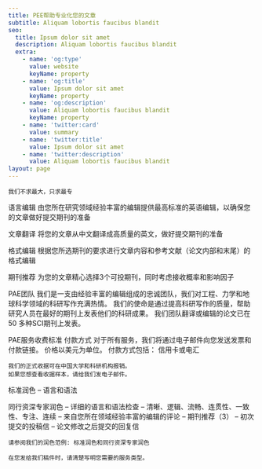 ```yaml
---
title: PEE帮助专业化您的文章
subtitle: Aliquam lobortis faucibus blandit
seo:
  title: Ipsum dolor sit amet
  description: Aliquam lobortis faucibus blandit
  extra:
    - name: 'og:type'
      value: website
      keyName: property
    - name: 'og:title'
      value: Ipsum dolor sit amet
      keyName: property
    - name: 'og:description'
      value: Aliquam lobortis faucibus blandit
      keyName: property
    - name: 'twitter:card'
      value: summary
    - name: 'twitter:title'
      value: Ipsum dolor sit amet
    - name: 'twitter:description'
      value: Aliquam lobortis faucibus blandit
layout: page
---
```

    我们不求最大，只求最专

语言编辑
由您所在研究领域经验丰富的编辑提供最高标准的英语编辑，以确保您的文章做好提交期刊的准备

文章翻译
将您的文章从中文翻译成高质量的英文，做好提交期刊的准备

格式编辑
根据您所选期刊的要求进行文章内容和参考文献（论文内部和末尾）的格式编辑

期刊推荐
为您的文章精心选择3个可投期刊，同时考虑接收概率和影响因子

PAE团队
我们是一支由经验丰富的编辑组成的忠诚团队，我们对工程、力学和地球科学领域的科研写作充满热情。 我们的使命是通过提高科研写作的质量，帮助研究人员在最好的期刊上发表他们的科研成果。 我们团队翻译或编辑的论文已在 50 多种SCI期刊上发表。

PAE服务收费标准
付款方式
对于所有服务，我们将通过电子邮件向您发送发票和付款链接。 价格以美元为单位。
付款方式包括： 信用卡或电汇

    我们的正式收据可在中国大学和科研机构报销。
    如果您想查看收据样本，请给我们发电子邮件。

标准润色
– 语言和语法

同行资深专家润色
– 详细的语言和语法检查
– 清晰、逻辑、流畅、连贯性、一致性、专注、连续
– 来自您所在领域经验丰富的编辑的评论
– 期刊推荐（3）
– 初次提交的投稿信
– 论文修改之后提交的回复信

    请参阅我们的润色范例: 标准润色和同行资深专家润色

    在您发给我们稿件时，请清楚写明您需要的服务类型。
